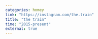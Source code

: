 ```yaml
---
categories: homey
link: "https://instagram.com/the.train"
title: "the train"
time: "2015-present"
external: true
---
```

